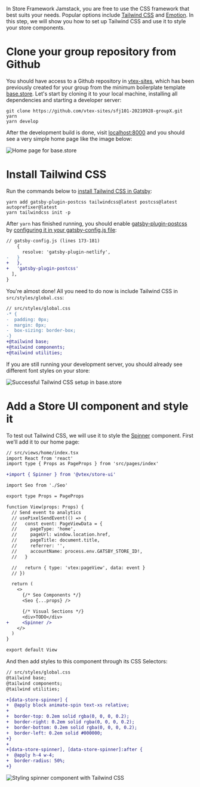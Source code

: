 In Store Framework Jamstack, you are free to use the CSS framework that best suits your needs. Popular options include [Tailwind CSS](https://tailwindcss.com/) and [Emotion](https://emotion.sh/). In this step, we will show you how to set up Tailwind CSS and use it to style your store components.

# Clone your group repository from Github

You should have access to a Github repository in [vtex-sites](https://github.com/vtex-sites), which has been previously created for your group from the minimum boilerplate template [base.store](https://github.com/vtex-sites/base.store). Let's start by cloning it to your local machine, installing all dependencies and starting a developer server:

```
git clone https://github.com/vtex-sites/sfj101-20210928-groupX.git
yarn
yarn develop
```

After the development build is done, visit [localhost:8000](http://localhost:8000) and you should see a very simple home page like the image below:

![Home page for base.store](https://files.readme.io/3c29d8f-Screen_Shot_2021-09-29_at_01.04.08.png)

# Install Tailwind CSS

Run the commands below to [install Tailwind CSS in Gatsby](https://tailwindcss.com/docs/guides/gatsby):

```
yarn add gatsby-plugin-postcss tailwindcss@latest postcss@latest autoprefixer@latest
yarn tailwindcss init -p
```

After `yarn` has finished running, you should enable [gatsby-plugin-postcss](https://www.gatsbyjs.com/plugins/gatsby-plugin-postcss/) by [configuring it in your gatsby-config.js file](https://www.gatsbyjs.com/docs/how-to/plugins-and-themes/using-a-plugin-in-your-site/#step-2-configure-the-plugin-in-your-gatsby-configjs-file):

```diff
// gatsby-config.js (lines 173-181)
    {
      resolve: 'gatsby-plugin-netlify',
-   }
+   },
+   'gatsby-plugin-postcss'
  ],
}
```

You're almost done! All you need to do now is include Tailwind CSS in `src/styles/global.css`:

```diff
// src/styles/global.css
-* {
-  padding: 0px;
-  margin: 0px;
-  box-sizing: border-box;
-}
+@tailwind base;
+@tailwind components;
+@tailwind utilities;
```

If you are still running your development server, you should already see different font styles on your store:

![Successful Tailwind CSS setup in base.store](https://files.readme.io/d930a34-Screen_Shot_2021-09-29_at_01.17.03.png)

# Add a Store UI component and style it

To test out Tailwind CSS, we will use it to style the [Spinner](https://storeui.netlify.app/?path=/docs/atoms-spinner--spinner) component. First we'll add it to our home page:

```diff
// src/views/home/index.tsx
import React from 'react'
import type { Props as PageProps } from 'src/pages/index'

+import { Spinner } from '@vtex/store-ui'

import Seo from './Seo'

export type Props = PageProps

function View(props: Props) {
  // Send event to analytics
  // usePixelSendEvent(() => {
  //   const event: PageViewData = {
  //     pageType: 'home',
  //     pageUrl: window.location.href,
  //     pageTitle: document.title,
  //     referrer: '',
  //     accountName: process.env.GATSBY_STORE_ID!,
  //   }

  //   return { type: 'vtex:pageView', data: event }
  // })

  return (
    <>
      {/* Seo Components */}
      <Seo {...props} />

      {/* Visual Sections */}
      <div>TODO</div>
+     <Spinner />
    </>
  )
}

export default View
```

And then add styles to this component through its CSS Selectors:

```diff
// src/styles/global.css
@tailwind base;
@tailwind components;
@tailwind utilities;

+[data-store-spinner] {
+  @apply block animate-spin text-xs relative;
+
+  border-top: 0.2em solid rgba(0, 0, 0, 0.2);
+  border-right: 0.2em solid rgba(0, 0, 0, 0.2);
+  border-bottom: 0.2em solid rgba(0, 0, 0, 0.2);
+  border-left: 0.2em solid #000000;
+}
+
+[data-store-spinner], [data-store-spinner]:after {
+  @apply h-4 w-4;
+  border-radius: 50%;
+}
```

![Styling spinner component with Tailwind CSS](https://files.readme.io/dd16a6c-Screen_Shot_2021-09-29_at_01.28.17.png)